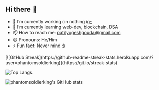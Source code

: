 ## Hi there 👋
- 🔭 I’m currently working on nothing ig;;
- 🌱 I’m currently learning web-dev, blockchain, DSA
- 📫 How to reach me: patilyogeshgouda@gmail.com
- 😄 Pronouns: He/Him
- ⚡ Fun fact: Never mind :)

<div>
  [![GitHub Streak](https://github-readme-streak-stats.herokuapp.com/?user=phantomsoldierking)](https://git.io/streak-stats)
</div>

![Top Langs](https://github-readme-stats.vercel.app/api/top-langs/?username=phantomsoldierking&langs_count=8)

![phantomsoldierking's GitHub stats](https://github-readme-stats.vercel.app/api?username=phantomsoldierking&theme=date_night&show_icons=true)

<!--
**phantomsoldierking/phantomsoldierking** is a ✨ _special_ ✨ repository because its `README.md` (this file) appears on your GitHub profile.

Here are some ideas to get you started:


-->
